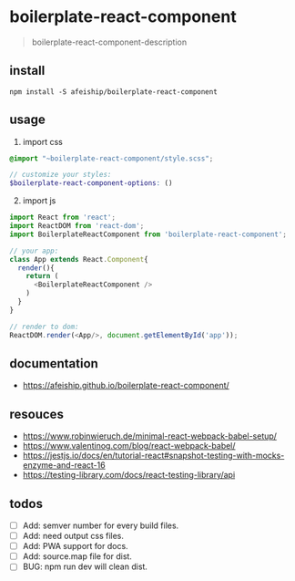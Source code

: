 # boilerplate-react-component
> boilerplate-react-component-description

## install
```shell
npm install -S afeiship/boilerplate-react-component
```

## usage
1. import css
  ```scss
  @import "~boilerplate-react-component/style.scss";

  // customize your styles:
  $boilerplate-react-component-options: ()
  ```
2. import js
  ```js
  import React from 'react';
  import ReactDOM from 'react-dom';
  import BoilerplateReactComponent from 'boilerplate-react-component';
  
  // your app:
  class App extends React.Component{
    render(){
      return (
        <BoilerplateReactComponent />
      )
    }
  }

  // render to dom:
  ReactDOM.render(<App/>, document.getElementById('app'));
  ```

## documentation
- https://afeiship.github.io/boilerplate-react-component/

## resouces
- https://www.robinwieruch.de/minimal-react-webpack-babel-setup/
- https://www.valentinog.com/blog/react-webpack-babel/
- https://jestjs.io/docs/en/tutorial-react#snapshot-testing-with-mocks-enzyme-and-react-16
- https://testing-library.com/docs/react-testing-library/api

## todos
- [ ] Add: semver number for every build files.
- [ ] Add: need output css files.
- [ ] Add: PWA support for docs.
- [ ] Add: source.map file for dist.
- [ ] BUG: npm run dev will clean dist.
